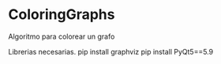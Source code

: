 # ColoringGraphs
Algoritmo para colorear un grafo

Librerias necesarias.
pip install graphviz
pip install PyQt5==5.9